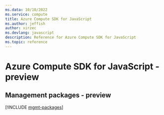 ```yaml
---
ms.data: 10/10/2022
ms.service: compute
title: Azure Compute SDK for JavaScript
ms.author: jeffish
author: xirzec
ms.devlang: javascript
description: Reference for Azure Compute SDK for JavaScript
ms.topic: reference
---
```

# Azure Compute SDK for JavaScript - preview

## Management packages - preview
[!INCLUDE [mgmt-packages](compute-mgmt-index.md)]